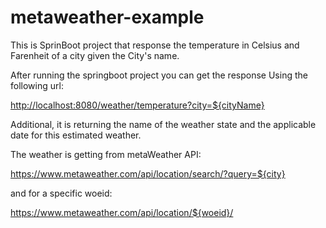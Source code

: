 # metaweather-example

This is SprinBoot project that response the temperature in 
Celsius and Farenheit of a city given the City's name.

After running the springboot project you can get the response
Using the following url:

<http://localhost:8080/weather/temperature?city=${cityName}>

Additional, it is returning the name of the weather state and
the applicable date for this estimated weather.

The weather is getting from metaWeather API: 

<https://www.metaweather.com/api/location/search/?query=${city}>

and for a specific woeid:

<https://www.metaweather.com/api/location/${woeid}/>


